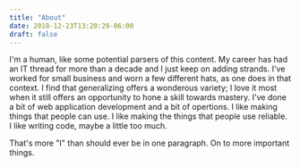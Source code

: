 ```yaml
---
title: "About"
date: 2018-12-23T13:20:29-06:00
draft: false
---
```


I'm a human, like some potential parsers of this content. My career has had an
IT thread for more than a decade and I just keep on adding strands. I've worked for
small business and worn a few different hats, as one does in that context. I find that
 generalizing offers a wonderous variety; I love it most when it still offers an
opportunity to hone a skill towards mastery. I've done
a bit of web application development and a bit of opertions. I like making things
that people can use. I like making the things that people use reliable. I like
writing code, maybe a little too much. 

That's more "I" than should ever be in one paragraph. On to more important things.
